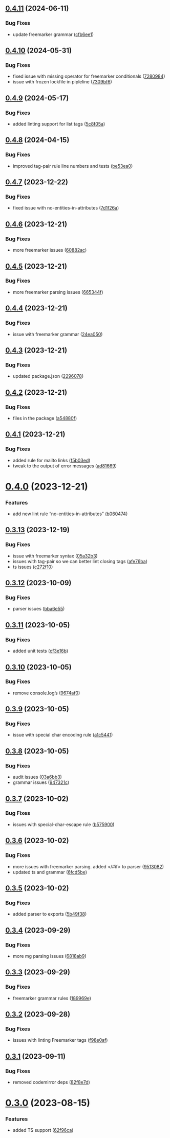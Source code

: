 ## [0.4.11](https://github.com/ActiveEngagement/capsule-lint/compare/v0.4.10...v0.4.11) (2024-06-11)


### Bug Fixes

* update freemarker grammar ([cfb6ee1](https://github.com/ActiveEngagement/capsule-lint/commit/cfb6ee1a48e23b50d188e67707117778abd77006))

## [0.4.10](https://github.com/ActiveEngagement/capsule-lint/compare/v0.4.9...v0.4.10) (2024-05-31)


### Bug Fixes

* fixed issue with missing operator for freemarker conditionals ([7280984](https://github.com/ActiveEngagement/capsule-lint/commit/728098469d0bf3e34d0f2e2f1e80c2d892e01f90))
* issue with frozen lockfile in pipleline ([7309bf6](https://github.com/ActiveEngagement/capsule-lint/commit/7309bf650f2a1d7bdb7e41efb07abf24d01997fd))

## [0.4.9](https://github.com/ActiveEngagement/capsule-lint/compare/v0.4.8...v0.4.9) (2024-05-17)


### Bug Fixes

* added linting support for list tags ([5c8f05a](https://github.com/ActiveEngagement/capsule-lint/commit/5c8f05ad748910a6d0654582b410ffcf87cfefd3))

## [0.4.8](https://github.com/ActiveEngagement/capsule-lint/compare/v0.4.7...v0.4.8) (2024-04-15)


### Bug Fixes

* improved tag-pair rule line numbers and tests ([be53ea0](https://github.com/ActiveEngagement/capsule-lint/commit/be53ea00700523d2f7e1c6e34f811ae859d69d82))

## [0.4.7](https://github.com/ActiveEngagement/capsule-lint/compare/v0.4.6...v0.4.7) (2023-12-22)


### Bug Fixes

* fixed issue with no-entities-in-attributes ([7d1f26a](https://github.com/ActiveEngagement/capsule-lint/commit/7d1f26aee1d701ce6455d809a7594967254c1c3b))

## [0.4.6](https://github.com/ActiveEngagement/capsule-lint/compare/v0.4.5...v0.4.6) (2023-12-21)


### Bug Fixes

* more freemarker issues ([60882ac](https://github.com/ActiveEngagement/capsule-lint/commit/60882ac066c8d432b96ff0c278ff54bdf5d994cb))

## [0.4.5](https://github.com/ActiveEngagement/capsule-lint/compare/v0.4.4...v0.4.5) (2023-12-21)


### Bug Fixes

* more freemarker parsing issues ([665344f](https://github.com/ActiveEngagement/capsule-lint/commit/665344f35ea52b0f485435ef6fc8e79e2cbb4dc0))

## [0.4.4](https://github.com/ActiveEngagement/capsule-lint/compare/v0.4.3...v0.4.4) (2023-12-21)


### Bug Fixes

* issue with freemarker grammar ([24ea050](https://github.com/ActiveEngagement/capsule-lint/commit/24ea0505d05f915c23ce994eb2c03e8ce554178f))

## [0.4.3](https://github.com/ActiveEngagement/capsule-lint/compare/v0.4.2...v0.4.3) (2023-12-21)


### Bug Fixes

* updated package.json ([2296078](https://github.com/ActiveEngagement/capsule-lint/commit/229607879b20a2d773435ee85eaea131d972df2e))

## [0.4.2](https://github.com/ActiveEngagement/capsule-lint/compare/v0.4.1...v0.4.2) (2023-12-21)


### Bug Fixes

* files in the package ([a54880f](https://github.com/ActiveEngagement/capsule-lint/commit/a54880f6bbab860f2bd4e5d079a136bded2d737c))

## [0.4.1](https://github.com/ActiveEngagement/capsule-lint/compare/v0.4.0...v0.4.1) (2023-12-21)


### Bug Fixes

* added rule for mailto links ([f5b03ed](https://github.com/ActiveEngagement/capsule-lint/commit/f5b03ed71e7db5f459cdec1a759eb18413ffe0d4))
* tweak to the output of error messages ([ad81669](https://github.com/ActiveEngagement/capsule-lint/commit/ad8166933380f3fb1a7ade923b8a4f3f9ce75c44))

# [0.4.0](https://github.com/ActiveEngagement/capsule-lint/compare/v0.3.13...v0.4.0) (2023-12-21)


### Features

* add new lint rule “no-entities-in-attributes” ([b060474](https://github.com/ActiveEngagement/capsule-lint/commit/b060474b82e0bc770d4ef8e67d1ed69ce411bb7d))

## [0.3.13](https://github.com/ActiveEngagement/capsule-lint/compare/v0.3.12...v0.3.13) (2023-12-19)


### Bug Fixes

* issue with freemarker syntax ([05a32b3](https://github.com/ActiveEngagement/capsule-lint/commit/05a32b30791fea685bf169abd0950572abb1f487))
* issues with tag-pair so we can better lint closing tags ([afe76ba](https://github.com/ActiveEngagement/capsule-lint/commit/afe76ba066bc95191f5f4add9daa7d1148977bf5))
* ts issues ([c272f10](https://github.com/ActiveEngagement/capsule-lint/commit/c272f104aa64c7ee6490107e57c5e634af4e544c))

## [0.3.12](https://github.com/ActiveEngagement/capsule-lint/compare/v0.3.11...v0.3.12) (2023-10-09)


### Bug Fixes

* parser issues ([bba6e55](https://github.com/ActiveEngagement/capsule-lint/commit/bba6e55befa137c78afb57be8f6bea30acab4b5a))

## [0.3.11](https://github.com/ActiveEngagement/capsule-lint/compare/v0.3.10...v0.3.11) (2023-10-05)


### Bug Fixes

* added unit tests ([cf3e16b](https://github.com/ActiveEngagement/capsule-lint/commit/cf3e16b717da4ba49fb35b61a5d3b197dfe18830))

## [0.3.10](https://github.com/ActiveEngagement/capsule-lint/compare/v0.3.9...v0.3.10) (2023-10-05)


### Bug Fixes

* remove console.log’s ([9674af0](https://github.com/ActiveEngagement/capsule-lint/commit/9674af0e00bd44a811ae49202027d3823358953e))

## [0.3.9](https://github.com/ActiveEngagement/capsule-lint/compare/v0.3.8...v0.3.9) (2023-10-05)


### Bug Fixes

* issue with special char encoding rule ([a1c5441](https://github.com/ActiveEngagement/capsule-lint/commit/a1c54417c484ca4a8e3949b4f4d40b6818008833))

## [0.3.8](https://github.com/ActiveEngagement/capsule-lint/compare/v0.3.7...v0.3.8) (2023-10-05)


### Bug Fixes

* audit issues ([03a6bb3](https://github.com/ActiveEngagement/capsule-lint/commit/03a6bb3e9d886408e814a6dae581441870313111))
* grammar issues ([947321c](https://github.com/ActiveEngagement/capsule-lint/commit/947321c9aad95ea56e898fdd3549d2a882f411d9))

## [0.3.7](https://github.com/ActiveEngagement/capsule-lint/compare/v0.3.6...v0.3.7) (2023-10-02)


### Bug Fixes

* issues with special-char-escape rule ([b575900](https://github.com/ActiveEngagement/capsule-lint/commit/b57590068c58eedd3e0f6af59664d91f129da5d2))

## [0.3.6](https://github.com/ActiveEngagement/capsule-lint/compare/v0.3.5...v0.3.6) (2023-10-02)


### Bug Fixes

* more issues with freemarker parsing. added </#if> to parser ([9513082](https://github.com/ActiveEngagement/capsule-lint/commit/95130825507313bcb5767acaa4fd33cbccfbe7fa))
* updated ts and grammar ([6fcd5be](https://github.com/ActiveEngagement/capsule-lint/commit/6fcd5be43410f22bc1370071e5048be9c21a83f1))

## [0.3.5](https://github.com/ActiveEngagement/capsule-lint/compare/v0.3.4...v0.3.5) (2023-10-02)


### Bug Fixes

* added parser to exports ([5b49f38](https://github.com/ActiveEngagement/capsule-lint/commit/5b49f380dd197c8f22de792e56b42eba03e2dc9b))

## [0.3.4](https://github.com/ActiveEngagement/capsule-lint/compare/v0.3.3...v0.3.4) (2023-09-29)


### Bug Fixes

* more mg parsing issues ([6818ab9](https://github.com/ActiveEngagement/capsule-lint/commit/6818ab92f134e88b0954509bbac3e7323380e217))

## [0.3.3](https://github.com/ActiveEngagement/capsule-lint/compare/v0.3.2...v0.3.3) (2023-09-29)


### Bug Fixes

* freemarker grammar rules ([189969e](https://github.com/ActiveEngagement/capsule-lint/commit/189969e2a82c9670717453f468111211ea04e584))

## [0.3.2](https://github.com/ActiveEngagement/capsule-lint/compare/v0.3.1...v0.3.2) (2023-09-28)


### Bug Fixes

* issues with linting Freemarker tags ([f98e0af](https://github.com/ActiveEngagement/capsule-lint/commit/f98e0af11a26fbc326cb4a07ea6e0e5c63b2a6fa))

## [0.3.1](https://github.com/ActiveEngagement/capsule-lint/compare/v0.3.0...v0.3.1) (2023-09-11)


### Bug Fixes

* removed codemirror deps ([82f8e7d](https://github.com/ActiveEngagement/capsule-lint/commit/82f8e7db36cae2b6abeb9690e2aa31254b04f56b))

# [0.3.0](https://github.com/ActiveEngagement/capsule-lint/compare/v0.2.2...v0.3.0) (2023-08-15)


### Features

* added TS support ([62f96ca](https://github.com/ActiveEngagement/capsule-lint/commit/62f96caeb51f6d5b5cbf8404e0a00693dedda4b1))
